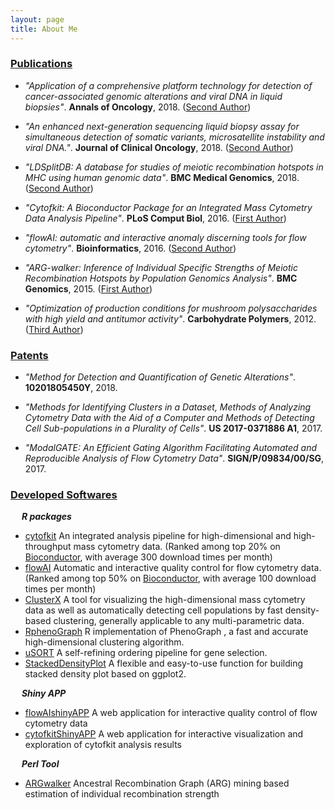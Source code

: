 ```yaml
---
layout: page
title: About Me
---
```



### <u>Publications</u>

- *"Application of a comprehensive platform technology for detection of cancer-associated genomic alterations and viral DNA in liquid biopsies"*. **Annals of Oncology**, 2018. ([Second Author](https://academic.oup.com/annonc/article/29/suppl_9/mdy441.010/5200219))     

- *"An enhanced next-generation sequencing liquid biopsy assay for simultaneous detection of somatic variants, microsatellite instability and viral DNA."*. **Journal of Clinical Oncology**, 2018. ([Second Author](http://ascopubs.org/doi/abs/10.1200/JCO.2018.36.15_suppl.e24107)) 

- *"LDSplitDB: A database for studies of meiotic recombination hotspots in MHC using human genomic data"*. **BMC Medical Genomics**, 2018. ([Second Author](https://bmcmedgenomics.biomedcentral.com/articles/10.1186/s12920-018-0351-0))      

- *"Cytofkit: A Bioconductor Package for an Integrated Mass Cytometry Data Analysis Pipeline"*. **PLoS Comput Biol**, 2016. ([First Author](http://journals.plos.org/ploscompbiol/article?id=info:doi/10.1371/journal.pcbi.1005112))

- *"flowAI: automatic and interactive anomaly discerning tools for flow cytometry"*. **Bioinformatics**, 2016. ([Second Author](http://bioinformatics.oxfordjournals.org/content/early/2016/05/06/bioinformatics.btw191))

- *"ARG-walker: Inference of Individual Specific Strengths of Meiotic Recombination Hotspots by Population Genomics Analysis"*. **BMC Genomics**, 2015. ([First Author](http://bmcgenomics.biomedcentral.com/articles/10.1186/1471-2164-16-S12-S1))

- *"Optimization of production conditions for mushroom polysaccharides with high yield and antitumor activity"*. **Carbohydrate Polymers**, 2012. ([Third Author](https://www.researchgate.net/publication/256975016_Optimization_of_production_conditions_for_mushroom_polysaccharides_with_high_yield_and_antitumor_activity))


### <u>Patents</u>

- *"Method for Detection and Quantification of Genetic Alterations"*. **10201805450Y**, 2018.

- *"Methods for Identifying Clusters in a Dataset, Methods of Analyzing Cytometry Data with the Aid of a Computer and Methods of Detecting Cell Sub-populations in a Plurality of Cells"*. **US 2017-0371886 A1**, 2017.

- *"ModalGATE: An Efficient Gating Algorithm Facilitating Automated and Reproducible Analysis of Flow Cytometry Data"*. **SIGN/P/09834/00/SG**, 2017.



### <u>Developed Softwares</u>

&emsp; ***R packages*** 

- [cytofkit](http://watson.nci.nih.gov/bioc_mirror/packages/cytofkit/) An integrated analysis pipeline for high-dimensional and high-throughput mass cytometry data. (Ranked among top 20% on [Bioconductor](http://bioconductor.org/packages/stats/bioc/cytofkit/), with average 300 download times per month)
- [flowAI](https://bioconductor.org/packages/flowAI/) Automatic and interactive quality control for flow cytometry data. (Ranked among top 50% on [Bioconductor](http://bioconductor.org/packages/stats/bioc/flowAI/), with average 100 download times per month)
- [ClusterX](https://github.com/JinmiaoChenLab/ClusterX) A tool for visualizing the high-dimensional mass cytometry data as well as automatically detecting cell populations by fast density-based clustering, generally applicable to any multi-parametric data.
- [RphenoGraph](https://github.com/JinmiaoChenLab/Rphenograph) R implementation of PhenoGraph , a fast and accurate high-dimensional clustering algorithm.
- [uSORT](https://github.com/JinmiaoChenLab/uSORT) A self-refining ordering pipeline for gene selection.
- [StackedDensityPlot](https://github.com/haoeric/StackedDensityPlot) A flexible and easy-to-use function for building stacked density plot based on ggplot2.

&emsp; ***Shiny APP*** 

- [flowAIshinyAPP](https://chenhao.shinyapps.io/flowAIshinyAPP/) A web application for interactive quality control of flow cytometry data
- [cytofkitShinyAPP](https://chenhao.shinyapps.io/cytofkitShinyAPP/) A web application for interactive visualization and exploration of cytofkit analysis results

&emsp; ***Perl Tool*** 

- [ARGwalker](https://github.com/haoeric/ARGwalker) Ancestral Recombination Graph (ARG) mining based estimation of individual recombination strength
   


